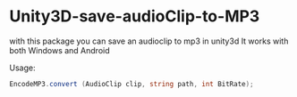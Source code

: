 # Unity3D-save-audioClip-to-MP3
with this package you can save an audioclip to mp3 in unity3d
It works with both Windows and Android


Usage:
```c#
EncodeMP3.convert (AudioClip clip, string path, int BitRate);
```
